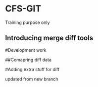 # CFS-GIT
Training purpose only

## Introducing merge diff tools

#Development work

##Comapring diff data

#Adding extra stuff for diff

updated from new branch

